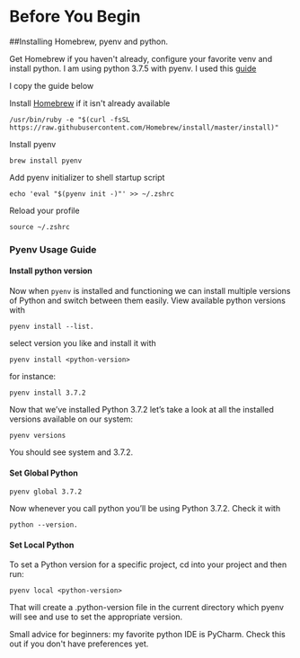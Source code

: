# Before You Begin

##Installing Homebrew, pyenv and python.

Get Homebrew if you haven't already, configure your favorite venv and install python. I am using python 3.7.5 with pyenv.
I used this [guide](https://medium.com/python-every-day/python-development-on-macos-with-pyenv-2509c694a808) 

I copy the guide below

Install [Homebrew](https://brew.sh/) if it isn't already available
```
/usr/bin/ruby -e "$(curl -fsSL https://raw.githubusercontent.com/Homebrew/install/master/install)" 
```

Install pyenv

```shell script
brew install pyenv 
```

Add pyenv initializer to shell startup script
```shell script
echo 'eval "$(pyenv init -)"' >> ~/.zshrc 
```

Reload your profile
```shell script
source ~/.zshrc
```

### Pyenv Usage Guide

#### Install python version

Now when `pyenv` is installed and functioning we can install multiple versions of Python and switch between them easily.
View available python versions with
```shell script
pyenv install --list.
```

select version you like and install it with
```shell script
pyenv install <python-version>
```
for instance:
```shell script
pyenv install 3.7.2
```

Now that we’ve installed Python 3.7.2 let’s take a look at all the installed versions available on our system:
```shell script
pyenv versions
```

You should see system and 3.7.2.

#### Set Global Python
```shell script
pyenv global 3.7.2
```

Now whenever you call python you’ll be using Python 3.7.2. Check it with 
```shell script
python --version.
```

#### Set Local Python

To set a Python version for a specific project, cd into your project and then run:

```shell script
pyenv local <python-version>
```

That will create a .python-version file in the current directory which pyenv will see and use to set the appropriate version.

Small advice for beginners: my favorite python IDE is PyCharm. Check this out if you don't have preferences yet.